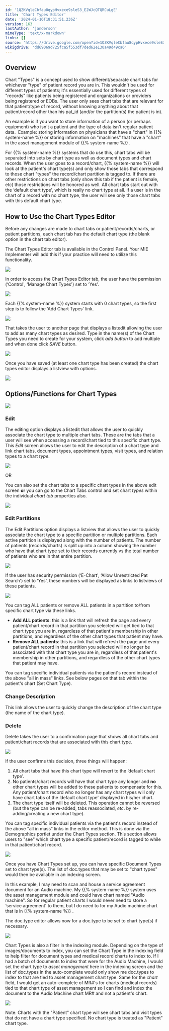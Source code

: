 ```yaml
---
id: '1QZKVqleCbfau8qypHvxece9sleS3_E2WJcQTQRCuLgE'
title: 'Chart Types Editor'
date: '2024-01-16T18:31:51.236Z'
version: 163
lastAuthor: 'janderson'
mimeType: 'text/x-markdown'
links: []
source: 'https://drive.google.com/open?id=1QZKVqleCbfau8qypHvxece9sleS3_E2WJcQTQRCuLgE'
wikigdrive: 'dd69069d725fca5f553df7ded62e130a49d49ca6'
---
```

## Overview

Chart "Types" is a concept used to show different/separate chart tabs for whichever "type" of patient record you are in. This wouldn't be used for different types of patients; it's essentially used for different types of "records" like patients being registered and organizations or providers being registered or EOBs. The user only sees chart tabs that are relevant for that patient/type of record, without knowing anything about that patient/record other than his pat_id (and/or the partition(s) the patient is in).

An example is if you want to store information of a person (or perhaps equipment) who isn't a patient and the type of data isn't regular patient data.  Example: storing information on physicians that have a "chart" in {{% system-name %}} or storing information on "machines" that have a "chart" in the asset management module of {{% system-name %}} .

For {{% system-name %}} systems that do use this, chart tabs will be separated into sets by chart type as well as document types and chart records. When the user goes to a record/chart, {{% system-name %}} will look at the patient's chart type(s) and only show those tabs that correspond to those chart "types" the record/chart partition is tagged to. If there are other restrictions on chart tabs (only show this tab if the patient is female, etc) those restrictions will be honored as well. All chart tabs start out with the ‘default chart type', which is really no chart type at all. If a user is in the chart of a record with no chart type, the user will see only those chart tabs with this default chart type.

## How to Use the Chart Types Editor

Before any changes are made to chart tabs or patient/records/charts, or patient partitions, each chart tab has the default chart type (the blank option in the chart tab editor).

The Chart Types Editor tab is available in the Control Panel. Your MIE Implementer will add this if your practice will need to utilize this functionality.

![](../chart-types-editor.assets/1f684c0e24fc76f37987c0278e3c8940.png)

In order to access the Chart Types Editor tab, the user have the permission (‘Control', ‘Manage Chart Types') set to ‘Yes'.

![](../chart-types-editor.assets/d04701bc8ead6167010a8b8f182f4340.png)

Each {{% system-name %}} system starts with 0 chart types, so the first step is to follow the ‘Add Chart Types' link.

![](../chart-types-editor.assets/c7806cd265b6c17454889ea09d6f7154.png)

That takes the user to another page that displays a listedit allowing the user to add as many chart types as desired. Type in the name(s) of the Chart Types you need to create for your system, click *add button* to add multiple and when done click *SAVE* button.

![](../chart-types-editor.assets/8e32e4cb200512635aac79f22e4c2ce0.png)

Once you have saved (at least one chart type has been created) the chart types editor displays a listview with options.

![](../chart-types-editor.assets/bba99931389341143cbe6a6228cf547d.png)

## Options/Functions for Chart Types

![](../chart-types-editor.assets/d1201a369d9772424b0eeeed8767d4a3.png)

### Edit

The editing option displays a listedit that allows the user to quickly associate the chart type to multiple chart tabs. These are the tabs that a user will see when accessing a record/chart tied to this specific chart type. This *Edit* screen allows the user to edit the description of a chart type and link chart tabs, document types, appointment types, visit types, and relation types to a chart *type*.

![](../chart-types-editor.assets/eaeab53794c79a2db667983e0784b91c.png)

OR

You can also set the chart tabs to a specific chart types in the above edit screen **or** you can go to the Chart Tabs control and set chart *types* within the individual *chart tab* properties also.

![](../chart-types-editor.assets/9a4de0dca972808782708cf6b342e65e.png)

### Edit Partitions

The Edit Partitions option displays a listview that allows the user to quickly associate the chart type to a specific partition or multiple partitions. Each active partition is displayed along with the number of patients. The number of patients (records/charts) is split up into a column showing the number who have that chart type set to their records currently vs the total number of patients who are in that entire partition.

![](../chart-types-editor.assets/3e6e640a119b7adda0fdd52bf11c5841.png)

If the user has security permission (‘E-Chart', ‘Allow Unrestricted Pat Search') set to ‘Yes', these numbers will be displayed as links to listviews of these patients.

![](../chart-types-editor.assets/1f18e19cdec4761e6f0fd79a764b2122.png)

You can tag ALL patients or remove ALL patients in a partition to/from specific chart type via these links.

* <strong>Add ALL patients</strong>: this is a link that will refresh the page and every patient/chart record in that partition you selected will get tied to that chart type you are in, regardless of that patient's membership in other partitions, and regardless of the other chart types that patient may have.
* <strong>Remove ALL patients</strong>: this is a link that will refresh the page and every patient/chart record in that partition you selected will no longer be associated with that chart type you are in, regardless of that patient's membership in other partitions, and regardless of the other chart types that patient may have.

You can tag specific individual patients via the patient's record instead of the above "all in mass" links. See below pages on that tab within the patient's chart (Set Chart Type).

### Change Description

This link allows the user to quickly change the description of the chart type (the name of the chart type).

### Delete

Delete takes the user to a confirmation page that shows all chart tabs and patient/chart records that are associated with this chart type.

![](../chart-types-editor.assets/dc76bb3ce48f0c80f621ee11d322aced.png)

If the user confirms this decision, three things will happen:

1. All chart tabs that have this chart type will revert to the ‘default chart type'.
2. No patients/chart records will have that chart type any longer and <strong>no</strong> other chart types will be added to these patients to compensate for this. Any patient/chart record who no longer has any chart types will only have chart tabs of the ‘default chart type' displayed in his/her chart.
3. The chart type itself will be deleted. This operation cannot be reversed (but the type can be re-added, tabs reassociated, <em>etc</em>. by re-adding/creating a new chart type).

You can tag specific individual patients via the patient's record instead of the above "all in mass" links in the editor method. This is done via the Demographics portlet under the Chart Types section. This section allows users to "see" which chart type a specific patient/record is tagged to while in that patient/chart record.

![](../chart-types-editor.assets/0d9b6623370327e94a6536f40aa23b05.png)

Once you have Chart Types set up, you can have specific Document Types set to chart type(s). The list of doc.types that may be set to "chart types" would then be available in an indexing screen.

In this example, I may need to scan and house a service agreement document for an Audio machine. My {{% system-name %}} system uses the asset management module and could have chart named "Audio machine". So for regular patient charts I would never need to store a ‘service agreement' to them, but I do need to for my Audio machine chart that is in {{% system-name %}} .

The doc.type editor allows now for a doc.type to be set to chart type(s) if necessary.

![](../chart-types-editor.assets/6199cf8181719eff704e4be112207e44.png)

Chart Types is also a filter in the indexing module. Depending on the type of images/documents to index, you can set the Chart Type in the indexing field to help filter for document types and medical record charts to index to. If I had a batch of documents to index that were for the Audio Machine, I would set the chart type to *asset management* here in the indexing screen and the list of doc.types in the auto-complete would only show me doc.types to index to that are tied to asset management chart type. Same for the *chart* field, I would get an auto-complete of MR#'s for charts (medical records) tied to that chart type of asset management so I can find and index the document to the Audio Machine chart MR# and not a patient's chart.

![](../chart-types-editor.assets/3651149234cdc25ac22ef78ef03b4b90.png)

Note: Charts with the "Patient" chart type will see chart tabs and visit types that do not have a chart type specified. No chart type is treated as "Patient" chart type.
